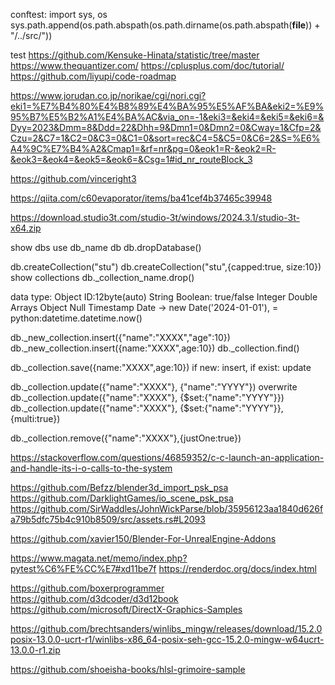 conftest:
import sys, os
sys.path.append(os.path.abspath(os.path.dirname(os.path.abspath(__file__)) + "/../src/"))

test
https://github.com/Kensuke-Hinata/statistic/tree/master
https://www.thequantizer.com/
https://cplusplus.com/doc/tutorial/
https://github.com/liyupi/code-roadmap


https://www.jorudan.co.jp/norikae/cgi/nori.cgi?eki1=%E7%B4%80%E4%B8%89%E4%BA%95%E5%AF%BA&eki2=%E9%95%B7%E5%B2%A1%E4%BA%AC&via_on=-1&eki3=&eki4=&eki5=&eki6=&Dyy=2023&Dmm=8&Ddd=22&Dhh=9&Dmn1=0&Dmn2=0&Cway=1&Cfp=2&Czu=2&C7=1&C2=0&C3=0&C1=0&sort=rec&C4=5&C5=0&C6=2&S=%E6%A4%9C%E7%B4%A2&Cmap1=&rf=nr&pg=0&eok1=R-&eok2=R-&eok3=&eok4=&eok5=&eok6=&Csg=1#id_nr_routeBlock_3

https://github.com/vinceright3

https://qiita.com/c60evaporator/items/ba41cef4b37465c39948

https://download.studio3t.com/studio-3t/windows/2024.3.1/studio-3t-x64.zip

show dbs
use db_name
db
db.dropDatabase()

db.createCollection("stu")
db.createCollection("stu",{capped:true, size:10})
show collections
db._collection_name.drop()

data type:
Object ID:12byte(auto)
String
Boolean: true/false
Integer
Double
Arrays
Object
Null
Timestamp
Date -> new Date('2024-01-01'), = python:datetime.datetime.now()

db._new_collection.insert({"name":"XXXX","age":10})
db._new_collection.insert({name:"XXXX",age:10})
db._collection.find()

db._collection.save({name:"XXXX",age:10})  if new: insert, if exist: update

db._collection.update({"name":"XXXX"}, {"name":"YYYY"}) overwrite
db._collection.update({"name":"XXXX"}, {$set:{"name":"YYYY"}})
db._collection.update({"name":"XXXX"}, {$set:{"name":"YYYY"}},{multi:true})

db._collection.remove({"name":"XXXX"},{justOne:true})

https://stackoverflow.com/questions/46859352/c-c-launch-an-application-and-handle-its-i-o-calls-to-the-system

https://github.com/Befzz/blender3d_import_psk_psa
https://github.com/DarklightGames/io_scene_psk_psa
https://github.com/SirWaddles/JohnWickParse/blob/35956123aa1840d626fa79b5dfc75b4c910b8509/src/assets.rs#L2093

https://github.com/xavier150/Blender-For-UnrealEngine-Addons

https://www.magata.net/memo/index.php?pytest%C6%FE%CC%E7#xd11be7f
https://renderdoc.org/docs/index.html

https://github.com/boxerprogrammer
https://github.com/d3dcoder/d3d12book
https://github.com/microsoft/DirectX-Graphics-Samples

https://github.com/brechtsanders/winlibs_mingw/releases/download/15.2.0posix-13.0.0-ucrt-r1/winlibs-x86_64-posix-seh-gcc-15.2.0-mingw-w64ucrt-13.0.0-r1.zip

https://github.com/shoeisha-books/hlsl-grimoire-sample




